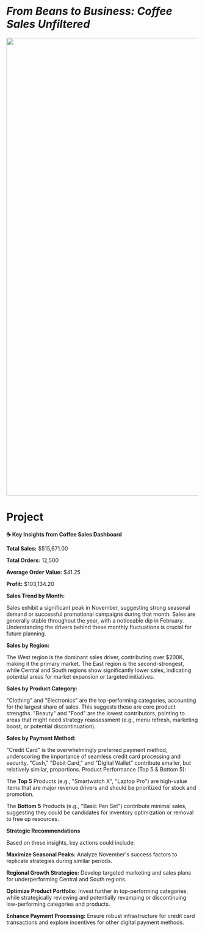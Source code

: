 # ***From Beans to Business: Coffee Sales Unfiltered***

<img src="https://nmgprod.s3.amazonaws.com/media/files/86/53/8653b96f15861cf643cc136bf94db701/cover_image_1587766077.jpg.760x400_q85_crop_upscale.jpg" width=1200>

# Project 
**☕ Key Insights from Coffee Sales Dashboard**


**Total Sales:** $515,671.00

**Total Orders:** 12,500

**Average Order Value:** $41.25

**Profit:** $103,134.20

**Sales Trend by Month:**

Sales exhibit a significant peak in November, suggesting strong seasonal demand or successful promotional campaigns during that month.
Sales are generally stable throughout the year, with a noticeable dip in February. Understanding the drivers behind these monthly fluctuations is crucial for future planning.

**Sales by Region:**

The West region is the dominant sales driver, contributing over $200K, making it the primary market.
The East region is the second-strongest, while Central and South regions show significantly lower sales, indicating potential areas for market expansion or targeted initiatives.

**Sales by Product Category:**

"Clothing" and "Electronics" are the top-performing categories, accounting for the largest share of sales. This suggests these are core product strengths.
"Beauty" and "Food" are the lowest contributors, pointing to areas that might need strategy reassessment (e.g., menu refresh, marketing boost, or potential discontinuation).

**Sales by Payment Method:**

"Credit Card" is the overwhelmingly preferred payment method, underscoring the importance of seamless credit card processing and security.
"Cash," "Debit Card," and "Digital Wallet" contribute smaller, but relatively similar, proportions.
Product Performance (Top 5 & Bottom 5):

The **Top 5** Products (e.g., "Smartwatch X", "Laptop Pro") are high-value items that are major revenue drivers and should be prioritized for stock and promotion.

The **Bottom 5** Products (e.g., "Basic Pen Set") contribute minimal sales, suggesting they could be candidates for inventory optimization or removal to free up resources.

**Strategic Recommendations**

Based on these insights, key actions could include:

**Maximize Seasonal Peaks:** Analyze November's success factors to replicate strategies during similar periods.

**Regional Growth Strategies:** Develop targeted marketing and sales plans for underperforming Central and South regions.

**Optimize Product Portfolio:** Invest further in top-performing categories, while strategically reviewing and potentially revamping or discontinuing low-performing categories and products.

**Enhance Payment Processing:** Ensure robust infrastructure for credit card transactions and explore incentives for other digital payment methods.
